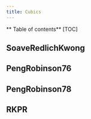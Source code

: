 ```yaml
---
title: Cubics
---
```


** Table of contents**
[TOC]

## SoaveRedlichKwong

## PengRobinson76

## PengRobinson78

## RKPR